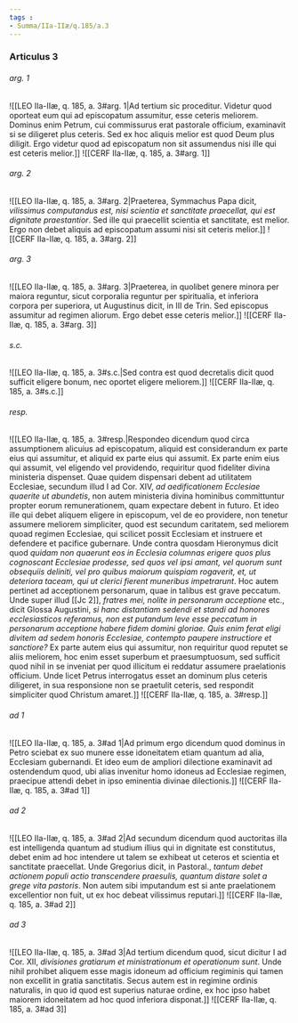 ```yaml
---
tags : 
- Summa/IIa-IIæ/q.185/a.3
---
```


### Articulus 3

###### arg. 1
![[LEO IIa-IIæ, q. 185, a. 3#arg. 1|Ad tertium sic proceditur. Videtur quod oporteat eum qui ad episcopatum assumitur, esse ceteris meliorem. Dominus enim Petrum, cui commissurus erat pastorale officium, examinavit si se diligeret plus ceteris. Sed ex hoc aliquis melior est quod Deum plus diligit. Ergo videtur quod ad episcopatum non sit assumendus nisi ille qui est ceteris melior.]]
![[CERF IIa-IIæ, q. 185, a. 3#arg. 1]]

###### arg. 2
![[LEO IIa-IIæ, q. 185, a. 3#arg. 2|Praeterea, Symmachus Papa dicit, *vilissimus computandus est, nisi scientia et sanctitate praecellat, qui est dignitate praestantior*. Sed ille qui praecellit scientia et sanctitate, est melior. Ergo non debet aliquis ad episcopatum assumi nisi sit ceteris melior.]]
![[CERF IIa-IIæ, q. 185, a. 3#arg. 2]]

###### arg. 3
![[LEO IIa-IIæ, q. 185, a. 3#arg. 3|Praeterea, in quolibet genere minora per maiora reguntur, sicut corporalia reguntur per spiritualia, et inferiora corpora per superiora, ut Augustinus dicit, in III de Trin. Sed episcopus assumitur ad regimen aliorum. Ergo debet esse ceteris melior.]]
![[CERF IIa-IIæ, q. 185, a. 3#arg. 3]]

###### s.c.
![[LEO IIa-IIæ, q. 185, a. 3#s.c.|Sed contra est quod decretalis dicit quod sufficit eligere bonum, nec oportet eligere meliorem.]]
![[CERF IIa-IIæ, q. 185, a. 3#s.c.]]

###### resp.
![[LEO IIa-IIæ, q. 185, a. 3#resp.|Respondeo dicendum quod circa assumptionem alicuius ad episcopatum, aliquid est considerandum ex parte eius qui assumitur, et aliquid ex parte eius qui assumit. Ex parte enim eius qui assumit, vel eligendo vel providendo, requiritur quod fideliter divina ministeria dispenset. Quae quidem dispensari debent ad utilitatem Ecclesiae, secundum illud I ad Cor. XIV, *ad aedificationem Ecclesiae quaerite ut abundetis*, non autem ministeria divina hominibus committuntur propter eorum remunerationem, quam expectare debent in futuro. Et ideo ille qui debet aliquem eligere in episcopum, vel de eo providere, non tenetur assumere meliorem simpliciter, quod est secundum caritatem, sed meliorem quoad regimen Ecclesiae, qui scilicet possit Ecclesiam et instruere et defendere et pacifice gubernare. Unde contra quosdam Hieronymus dicit quod *quidam non quaerunt eos in Ecclesia columnas erigere quos plus cognoscant Ecclesiae prodesse, sed quos vel ipsi amant, vel quorum sunt obsequiis deliniti, vel pro quibus maiorum quispiam rogaverit, et, ut deteriora taceam, qui ut clerici fierent muneribus impetrarunt*. Hoc autem pertinet ad acceptionem personarum, quae in talibus est grave peccatum. Unde super illud [[Jc 2]], *fratres mei, nolite in personarum acceptione* etc., dicit Glossa Augustini, *si hanc distantiam sedendi et standi ad honores ecclesiasticos referamus, non est putandum leve esse peccatum in personarum acceptione habere fidem domini gloriae. Quis enim ferat eligi divitem ad sedem honoris Ecclesiae, contempto paupere instructiore et sanctiore?* Ex parte autem eius qui assumitur, non requiritur quod reputet se aliis meliorem, hoc enim esset superbum et praesumptuosum, sed sufficit quod nihil in se inveniat per quod illicitum ei reddatur assumere praelationis officium. Unde licet Petrus interrogatus esset an dominum plus ceteris diligeret, in sua responsione non se praetulit ceteris, sed respondit simpliciter quod Christum amaret.]]
![[CERF IIa-IIæ, q. 185, a. 3#resp.]]

###### ad 1
![[LEO IIa-IIæ, q. 185, a. 3#ad 1|Ad primum ergo dicendum quod dominus in Petro sciebat ex suo munere esse idoneitatem etiam quantum ad alia, Ecclesiam gubernandi. Et ideo eum de ampliori dilectione examinavit ad ostendendum quod, ubi alias invenitur homo idoneus ad Ecclesiae regimen, praecipue attendi debet in ipso eminentia divinae dilectionis.]]
![[CERF IIa-IIæ, q. 185, a. 3#ad 1]]

###### ad 2
![[LEO IIa-IIæ, q. 185, a. 3#ad 2|Ad secundum dicendum quod auctoritas illa est intelligenda quantum ad studium illius qui in dignitate est constitutus, debet enim ad hoc intendere ut talem se exhibeat ut ceteros et scientia et sanctitate praecellat. Unde Gregorius dicit, in Pastoral., *tantum debet actionem populi actio transcendere praesulis, quantum distare solet a grege vita pastoris*. Non autem sibi imputandum est si ante praelationem excellentior non fuit, ut ex hoc debeat vilissimus reputari.]]
![[CERF IIa-IIæ, q. 185, a. 3#ad 2]]

###### ad 3
![[LEO IIa-IIæ, q. 185, a. 3#ad 3|Ad tertium dicendum quod, sicut dicitur I ad Cor. XII, *divisiones gratiarum et ministrationum et operationum sunt*. Unde nihil prohibet aliquem esse magis idoneum ad officium regiminis qui tamen non excellit in gratia sanctitatis. Secus autem est in regimine ordinis naturalis, in quo id quod est superius naturae ordine, ex hoc ipso habet maiorem idoneitatem ad hoc quod inferiora disponat.]]
![[CERF IIa-IIæ, q. 185, a. 3#ad 3]]

